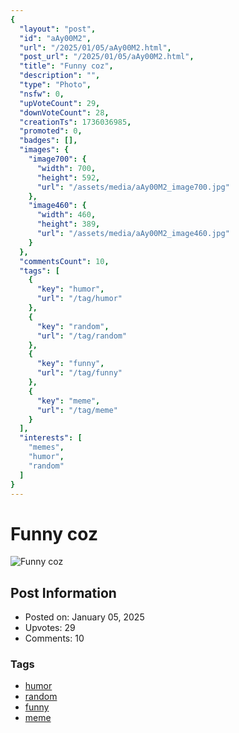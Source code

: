 ```yaml
---
{
  "layout": "post",
  "id": "aAy00M2",
  "url": "/2025/01/05/aAy00M2.html",
  "post_url": "/2025/01/05/aAy00M2.html",
  "title": "Funny coz",
  "description": "",
  "type": "Photo",
  "nsfw": 0,
  "upVoteCount": 29,
  "downVoteCount": 28,
  "creationTs": 1736036985,
  "promoted": 0,
  "badges": [],
  "images": {
    "image700": {
      "width": 700,
      "height": 592,
      "url": "/assets/media/aAy00M2_image700.jpg"
    },
    "image460": {
      "width": 460,
      "height": 389,
      "url": "/assets/media/aAy00M2_image460.jpg"
    }
  },
  "commentsCount": 10,
  "tags": [
    {
      "key": "humor",
      "url": "/tag/humor"
    },
    {
      "key": "random",
      "url": "/tag/random"
    },
    {
      "key": "funny",
      "url": "/tag/funny"
    },
    {
      "key": "meme",
      "url": "/tag/meme"
    }
  ],
  "interests": [
    "memes",
    "humor",
    "random"
  ]
}
---
```


# Funny coz

![Funny coz](/assets/media/aAy00M2_image700.jpg)

## Post Information

- Posted on: January 05, 2025
- Upvotes: 29
- Comments: 10

### Tags

- [humor](/tag/humor)
- [random](/tag/random)
- [funny](/tag/funny)
- [meme](/tag/meme)
